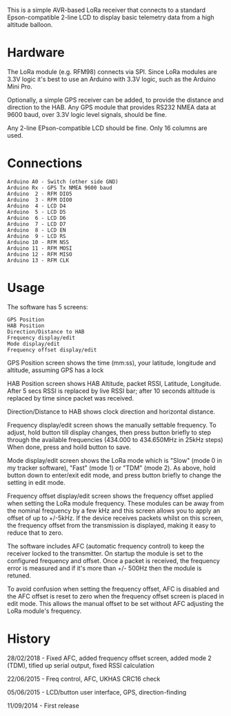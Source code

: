 This is a simple AVR-based LoRa receiver that connects to a standard Epson-compatible 2-line LCD to display basic telemetry data from a high altitude balloon.

Hardware
========

The LoRa module (e.g. RFM98) connects via SPI.  Since  LoRa modules are 3.3V logic it's best to use an Arduino with 3.3V logic, such as the Arduino Mini Pro.

Optionally, a simple GPS receiver can be added, to provide the distance and direction to the HAB.  Any GPS module that provides RS232 NMEA data at 9600 baud, over 3.3V logic level signals, should be fine.

Any 2-line EPson-compatible LCD should be fine.  Only 16 columns are used. 

Connections
===========

	Arduino A0 - Switch (other side GND)
	Arduino Rx - GPS Tx NMEA 9600 baud
	Arduino  2 - RFM DIO5
	Arduino  3 - RFM DIO0
	Arduino  4 - LCD D4
	Arduino  5 - LCD D5
	Arduino  6 - LCD D6
	Arduino  7 - LCD D7
	Arduino  8 - LCD EN
	Arduino  9 - LCD RS
	Arduino 10 - RFM NSS
	Arduino 11 - RFM MOSI
	Arduino 12 - RFM MISO
	Arduino 13 - RFM CLK

Usage
=====

The software has 5 screens:

	GPS Position
	HAB Position
	Direction/Distance to HAB
	Frequency display/edit
	Mode display/edit
	Frequency offset display/edit

GPS Position screen shows the time (mm:ss), your latitude, longitude and altitude, assuming GPS has a lock

HAB Position screen shows HAB Altitude, packet RSSI, Latitude, Longitude.  After 5 secs RSSI is replaced by live RSSI bar; after 10 seconds altitude is replaced by time since packet was received.
 
Direction/Distance to HAB shows clock direction and horizontal distance.

Frequency display/edit screen shows the manually settable frequency.  To adjust, hold button till display changes, then press button briefly to step through the available frequencies (434.000 to 434.650MHz in 25kHz steps)  When done, press and hoild button to save.

Mode display/edit screen shows the LoRa mode which is "Slow" (mode 0 in my tracker software), "Fast" (mode 1) or "TDM" (mode 2).  As above, hold button down to enter/exit edit mode, and press button briefly to change the setting in edit mode.

Frequency offset display/edit screen shows the frequency offset applied when setting the LoRa module frequency.  These modules can be away from the nominal frequency by a few kHz and this screen allows you to apply an offset of up to +/-5kHz.  If the device receives packets whilst on this screen, the frequency offset from the transmission is displayed, making it easy to reduce that to zero.

The software includes AFC (automatic frequency control) to keep the receiver locked to the transmitter.  On startup the module is set to the configured frequency and offset.  Once a packet is received, the frequency error is measured and if it's more than +/- 500Hz then the module is retuned.

To avoid confusion when setting the frequency offset, AFC is disabled and the AFC offset is reset to zero when the frequency offset screen is placed in edit mode.  This allows the manual offset to be set without AFC adjusting the LoRa module's frequency.  


	 
History
=======

28/02/2018 - Fixed AFC, added frequency offset screen, added mode 2 (TDM), tified up serial output, fixed RSSI calculation

22/06/2015 - Freq control, AFC, UKHAS CRC16 check

05/06/2015 - LCD/button user interface, GPS, direction-finding

11/09/2014 - First release
